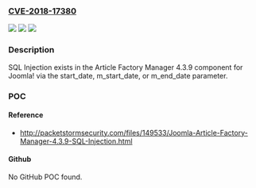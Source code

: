### [CVE-2018-17380](https://cve.mitre.org/cgi-bin/cvename.cgi?name=CVE-2018-17380)
![](https://img.shields.io/static/v1?label=Product&message=n%2Fa&color=blue)
![](https://img.shields.io/static/v1?label=Version&message=n%2Fa&color=blue)
![](https://img.shields.io/static/v1?label=Vulnerability&message=n%2Fa&color=brighgreen)

### Description

SQL Injection exists in the Article Factory Manager 4.3.9 component for Joomla! via the start_date, m_start_date, or m_end_date parameter.

### POC

#### Reference
- http://packetstormsecurity.com/files/149533/Joomla-Article-Factory-Manager-4.3.9-SQL-Injection.html

#### Github
No GitHub POC found.

